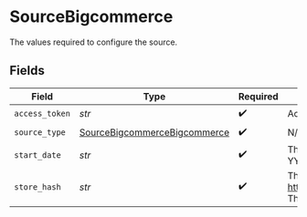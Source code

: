 # SourceBigcommerce

The values required to configure the source.


## Fields

| Field                                                                                                                   | Type                                                                                                                    | Required                                                                                                                | Description                                                                                                             | Example                                                                                                                 |
| ----------------------------------------------------------------------------------------------------------------------- | ----------------------------------------------------------------------------------------------------------------------- | ----------------------------------------------------------------------------------------------------------------------- | ----------------------------------------------------------------------------------------------------------------------- | ----------------------------------------------------------------------------------------------------------------------- |
| `access_token`                                                                                                          | *str*                                                                                                                   | :heavy_check_mark:                                                                                                      | Access Token for making authenticated requests.                                                                         |                                                                                                                         |
| `source_type`                                                                                                           | [SourceBigcommerceBigcommerce](../../models/shared/sourcebigcommercebigcommerce.md)                                     | :heavy_check_mark:                                                                                                      | N/A                                                                                                                     |                                                                                                                         |
| `start_date`                                                                                                            | *str*                                                                                                                   | :heavy_check_mark:                                                                                                      | The date you would like to replicate data. Format: YYYY-MM-DD.                                                          | 2021-01-01                                                                                                              |
| `store_hash`                                                                                                            | *str*                                                                                                                   | :heavy_check_mark:                                                                                                      | The hash code of the store. For https://api.bigcommerce.com/stores/HASH_CODE/v3/, The store's hash code is 'HASH_CODE'. |                                                                                                                         |